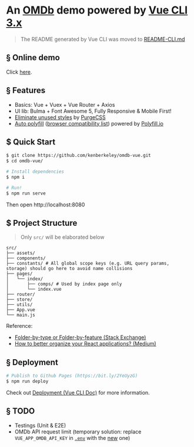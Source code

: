 # An [OMDb](https://omdbapi.com) demo powered by [Vue CLI 3.x](https://cli.vuejs.org)

> The README generated by Vue CLI was moved to [README-CLI.md](./README-CLI.md)

## § Online demo

Click [here](https://kenberkeley.github.io/omdb-vue).

## § Features

* Basics: Vue + Vuex + Vue Router + Axios
* UI lib: Bulma + Font Awesome 5, Fully Responsive & Mobile First!
* [Eliminate unused styles](https://bit.ly/2Lp4397) by [PurgeCSS](https://www.purgecss.com)
* [Auto polyfill](https://bit.ly/2NZZZyv) ([browser compatibility list](https://bit.ly/2YabfvT)) powered by [Polyfill.io](https://github.com/Financial-Times/polyfill-service)

## $ Quick Start

```sh
$ git clone https://github.com/kenberkeley/omdb-vue.git
$ cd omdb-vue/

# Install dependencies
$ npm i

# Run!
$ npm run serve
```

Then open http://localhost:8080

## $ Project Structure

> Only `src/` will be elaborated below

```
src/
├── assets/
├── components/
├── constants/ # All global scope keys (e.g. URL query params, storage) should go here to avoid name collisions
├── pages/
│   └── index/
│       ├── comps/ # Used by index page only
│       └── index.vue
├── router/
├── store/
├── utils/
├── App.vue
└── main.js
```

Reference:

* [Folder-by-type or Folder-by-feature (Stack Exchange)](https://softwareengineering.stackexchange.com/a/338610)
* [How to better organize your React applications? (Medium)](https://medium.com/@alexmngn/how-to-better-organize-your-react-applications-2fd3ea1920f1)

## § Deployment

```sh
# Publish to Github Pages (https://bit.ly/2YeUyzG)
$ npm run deploy
```

Check out [Deployment (Vue CLI Doc)](https://cli.vuejs.org/guide/deployment.html) for more information.

## § TODO

* Testings (Unit & E2E)
* OMDb API request limit (temporary solution: replace `VUE_APP_OMDB_API_KEY` in [`.env`](./.env) with the [new](https://www.omdbapi.com/apikey.aspx) one)
